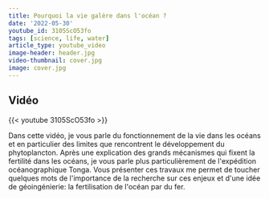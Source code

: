 ```yaml
---
title: Pourquoi la vie galère dans l'océan ?
date: '2022-05-30'
youtube_id: 3105ScO53fo
tags: [science, life, water]
article_type: youtube_video
image-header: header.jpg
video-thumbnail: cover.jpg
image: cover.jpg
---
```


## Vidéo

{{< youtube 3105ScO53fo >}}

Dans cette vidéo, je vous parle du fonctionnement de la vie dans les océans et en particulier des limites que rencontrent le développement du phytoplancton. Après une explication des grands mécanismes qui fixent la fertilité dans les océans, je vous parle plus particulièrement de l'expédition océanographique Tonga. Vous présenter ces travaux me permet de toucher quelques mots de l'importance de la recherche sur ces enjeux et d'une idée de géoingénierie: la fertilisation de l'océan par du fer.